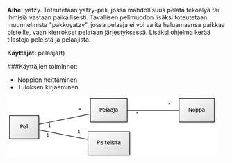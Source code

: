 __Aihe:__ yatzy. Toteutetaan yatzy-peli, jossa mahdollisuus pelata tekoälyä tai ihmisiä vastaan paikallisesti. Tavallisen pelimuodon lisäksi toteutetaan muunnelmista "pakkoyatzy", jossa pelaaja ei voi valita haluamaansa paikkaa pisteille, vaan kierrokset pelataan järjestyksessä. Lisäksi ohjelma kerää tilastoja peleistä ja pelaajista.

__Käyttäjät:__ pelaaja(t)

###Käyttäjien toiminnot:
- Noppien heittäminen
- Tuloksen kirjaaminen

![Luokkakaavio](kaavio.png)
